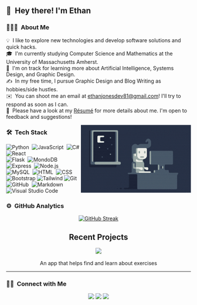 
## 👋 &nbsp;Hey there! I'm Ethan

### 👨🏻‍💻 &nbsp;About Me

💡 &nbsp;I like to explore new technologies and develop software solutions and quick hacks.\
🎓 &nbsp;I'm currently studying Computer Science and Mathematics at the University of Massachusetts Amherst.\
🌱 &nbsp;I'm on track for learning more about Artificial Intelligence, Systems Design, and Graphic Design.\
✍️ &nbsp;In my free time, I pursue Graphic Design and Blog Writing as hobbies/side hustles.\
✉️ &nbsp;You can shoot me an email at ethanjonesdev81@gmail.com! I'll try to respond as soon as I can.\
📄 &nbsp;Please have a look at my [Résumé](https://www.adityavsingh.com/resume.html) for more details about me. I'm open to feedback and suggestions!

<img alt="Night Coding" src="https://raw.githubusercontent.com/AVS1508/AVS1508/master/assets/Night-Coding.gif" align="right"/>

### 🛠 &nbsp;Tech Stack

![Python](https://img.shields.io/badge/-Python-333333?style=flat&logo=python)&nbsp;
![JavaScript](https://img.shields.io/badge/-JavaScript-333333?style=flat&logo=javascript)&nbsp;
![C#](https://img.shields.io/badge/-C%23-333333?style=flat&logo=c%23&logoColor=00599C)&nbsp;
![React](https://img.shields.io/badge/-React-333333?style=flat&logo=react)&nbsp;\
![Flask](https://img.shields.io/badge/-Flask-333333?style=flat&logo=flask)&nbsp;
![MondoDB](https://img.shields.io/badge/-MongoDB-333333?style=flat&logo=mongodb)&nbsp;
![Express](https://img.shields.io/badge/-Express-333333?style=flat&logo=express)&nbsp;
![Node.js](https://img.shields.io/badge/-Node.js-333333?style=flat&logo=node.js)&nbsp;\
![MySQL](https://img.shields.io/badge/-MySQL-333333?style=flat&logo=mysql)&nbsp;
![HTML](https://img.shields.io/badge/-HTML-333333?style=flat&logo=HTML5)&nbsp;
![CSS](https://img.shields.io/badge/-CSS-333333?style=flat&logo=CSS3&logoColor=1572B6)&nbsp;\
![Bootstrap](https://img.shields.io/badge/-Bootstrap-333333?style=flat&logo=bootstrap&logoColor=563D7C)
![Tailwind](https://img.shields.io/badge/-Tailwind-333333?style=flat&logo=tailwindcss&logoColor=563D7C)
![Git](https://img.shields.io/badge/-Git-333333?style=flat&logo=git)&nbsp;\
![GitHub](https://img.shields.io/badge/-GitHub-333333?style=flat&logo=github)&nbsp;
![Markdown](https://img.shields.io/badge/-Markdown-333333?style=flat&logo=markdown)
![Visual Studio Code](https://img.shields.io/badge/-Visual%20Studio%20Code-333333?style=flat&logo=visual-studio-code&logoColor=007ACC)&nbsp;


### ⚙️ &nbsp;GitHub Analytics

<p align="center">
<a href="https://git.io/streak-stats"><img src="https://streak-stats.demolab.com?user=ethanjnz&theme=dark" alt="GitHub Streak" /></a>
</p>

<h2 align="center">Recent Projects</h2>

<div align="center">
<a href="https://github.com/ethanjnz/Exercise_Finder">
  <img width="800" src="https://github.com/ethanjnz/Exercise_Finder/blob/main/gym_exercises_photos/Exercise_Banner.png"/>
</a>
  <p>An app that helps find and learn about exercises</p>
</div>

***
  

### 🤝🏻 &nbsp;Connect with Me

<p align="center">
<a href="https://linkedin.com/in/ethan-jones-726679290"><img src="https://img.shields.io/badge/-Ethan%20Jones-0077B5?style=flat-square&logo=Linkedin&logoColor=white"/></a>
<a href="mailto:ethanjonesdev81@gmail.com"><img src="https://img.shields.io/badge/-ethanjonesdev81@gmail.com-D14836?style=flat-square&logo=Gmail&logoColor=white"/></a>
<a href="https://instagram.com/ethan.jnz"><img src="https://img.shields.io/badge/-@ethan.jnz-E4405F?style=flat-square&logo=Instagram&logoColor=white"/></a>
</p>
